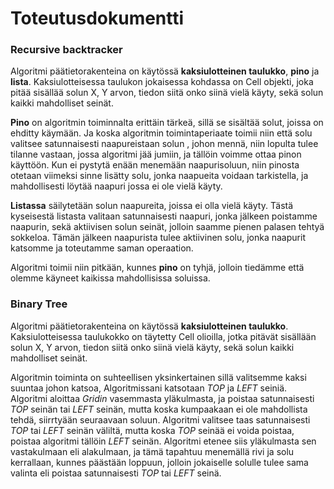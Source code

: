 # Toteutusdokumentti

### Recursive backtracker
Algoritmi päätietorakenteina on käytössä **kaksiulotteinen taulukko**, **pino** ja **lista**. Kaksiulotteisessa taulukon jokaisessa kohdassa on Cell objekti,
joka pitää sisällää solun  X, Y arvon, tiedon siitä onko siinä vielä käyty, sekä solun kaikki mahdolliset seinät. 

**Pino** on algoritmin toiminnalta erittäin tärkeä,
sillä se sisältää solut, joissa on ehditty käymään. Ja koska algoritmin toimintaperiaate toimii niin että solu valitsee satunnaisesti naapureistaan solun , johon mennä, niin lopulta
tulee tilanne vastaan, jossa algoritmi jää jumiin, ja tällöin voimme ottaa pinon käyttöön. Kun ei pystytä enään menemään naapurisoluun, niin pinosta otetaan viimeksi sinne lisätty solu, jonka naapueita voidaan tarkistella,
ja mahdollisesti löytää naapuri jossa ei ole vielä käyty.

**Listassa** säilytetään solun naapureita, joissa ei olla vielä käyty. Tästä kyseisestä listasta valitaan satunnaisesti naapuri, jonka jälkeen poistamme naapurin, sekä aktiivisen solun seinät, jolloin saamme pienen palasen tehtyä sokkeloa.
Tämän jälkeen naapurista tulee aktiivinen solu, jonka naapurit katsomme ja toteutamme saman operaation.

Algoritmi toimii niin pitkään, kunnes **pino** on tyhjä, jolloin tiedämme että olemme käyneet kaikissa mahdollisissa soluissa.

### Binary Tree
Algoritmi päätietorakenteina on käytössä **kaksiulotteinen taulukko**. Kaksiulotteisessa taulukokko on täytetty Cell olioilla, jotka pitävät sisällään solun  X, Y arvon, tiedon siitä onko siinä vielä käyty, sekä solun kaikki mahdolliset seinät.

Algoritmin toiminta on suhteellisen yksinkertainen sillä valitsemme kaksi suuntaa johon katsoa, Algoritmissani katsotaan *TOP* ja *LEFT* seiniä. Algoritmi aloittaa *Gridin* vasemmasta yläkulmasta, ja poistaa satunnaisesti *TOP* seinän tai *LEFT* seinän, mutta koska kumpaakaan ei ole mahdollista tehdä, siirrtyään seuraavaan soluun. Algoritmi valitsee taas satunnaisesti *TOP* tai *LEFT* seinän väliltä, mutta koska *TOP* seinää ei voida poistaa, poistaa algoritmi tällöin *LEFT* seinän. Algoritmi etenee siis yläkulmasta sen vastakulmaan eli alakulmaan, ja tämä tapahtuu menemällä rivi ja solu kerrallaan, kunnes päästään loppuun, jolloin jokaiselle solulle tulee sama valinta eli poistaa satunnaisesti *TOP* tai *LEFT* seinä.
